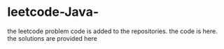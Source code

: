 # leetcode-Java-
the leetcode problem code is added to the repositories.
the code is here.
the solutions are provided here




















